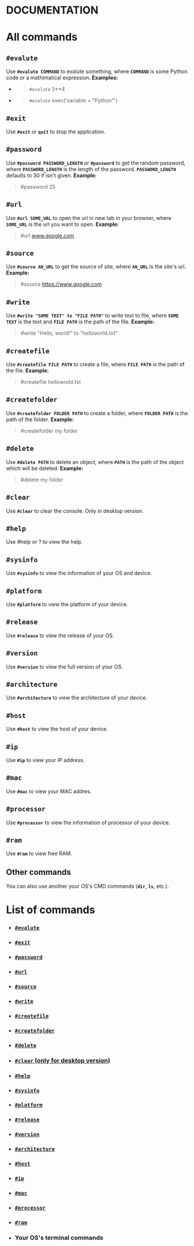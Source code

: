 # DOCUMENTATION
# All commands
## `#evalute`
Use **`#evalute COMMAND`** to evalute something, 
where **`COMMAND`** is some Python code or a mathimatical expression. **Examples:**
- > `#evalute` 5**4
- > `#evalute` exec('variable = "Python"')
## `#exit` 
Use **`#exit`** or **`quit`** to stop the application. 
## `#password`
Use **`#password PASSWORD_LENGTH`** or **`#password`** to get the random password, 
where **`PASSWORD_LENGTH`** is the length of the password. **`PASSWORD_LENGTH`** defaults to 30 if isn't given. **Example:**
> #password 25
## `#url`
Use **`#url SOME_URL`** to open the url in new tab in your browser, 
where **`SOME_URL`** is the url you want to open. **Example:**
> #url www.google.com
## `#source`
Use **`#source AN_URL`** to get the source of site, 
where **`AN_URL`** is the site's url. **Example:**
> #source https://www.google.com
## `#write`
Use **`#write "SOME TEXT" to "FILE PATH"`** to write text to file, 
where **`SOME TEXT`** is the text and **`FILE PATH`** is the path of the file. **Example:**
> #write "Hello, world!" to "helloworld.txt"
## `#createfile`
Use **`#createfile FILE PATH`** to create a file, 
where **`FILE PATH`** is the path of the file. **Example:**
> #createfile hellowrold.txt
## `#createfolder`
Use **`#createfolder FOLDER PATH`** to create a folder, 
where **`FOLDER PATH`** is the path of the folder. **Example:**
> #createfolder my folder
## `#delete`
Use **`#delete PATH`** to delete an object, 
where **`PATH`** is the path of the object which will be deleted. **Example:**
> #delete my folder
## `#clear`
Use **`#clear`** to clear the console. Only in desktop version.
## `#help`
Use #help or ? to view the help.
## `#sysinfo`
Use **`#sysinfo`** to view the information of your OS and device.
## `#platform`
Use **`#platform`** to view the platform of your device.
## `#release`
Use **`#release`** to view the release of your OS.
## `#version`
Use **`#version`** to view the full version of your OS.
## `#architecture`
Use **`#architecture`** to view the architecture of your device.
## `#host`
Use **`#host`** to view the host of your device.
## `#ip`
Use **`#ip`** to view your IP address.
## `#mac`
Use **`#mac`** to view your MAC addres.
## `#processor`
Use **`#processor`** to view the information of processor of your device.
## `#ram`
Use **`#ram`** to view free RAM.
## Other commands
You can also use another your OS's CMD commands (**`dir`**, **`ls`**, etc.).
# List of commands
- ### [`#evalute`](https://github.com/Kastet6398/BCMD#evalute "#evalute")
- ### [`#exit`](https://github.com/Kastet6398/BCMD#exit "#exit")
- ### [`#password`](https://github.com/Kastet6398/BCMD#password "#password")
- ### [`#url`](https://github.com/Kastet6398/BCMD#url "#url")
- ### [`#source`](https://github.com/Kastet6398/BCMD#source "#source")
- ### [`#write`](https://github.com/Kastet6398/BCMD#write "#write")
- ### [`#createfile`](https://github.com/Kastet6398/BCMD#createfile "#createfile")
- ### [`#createfolder`](https://github.com/Kastet6398/BCMD#createfolder "#createfolder")
- ### [`#delete`](https://github.com/Kastet6398/BCMD#delete "#delete")
- ### [`#clear` (only for desktop version)](https://github.com/Kastet6398/BCMD#clear "#clear")
- ### [`#help`](https://github.com/Kastet6398/BCMD#help "#help")
- ### [`#sysinfo`](https://github.com/Kastet6398/BCMD#sysinfo "#sysinfo")
- ### [`#platform`](https://github.com/Kastet6398/BCMD#platform "#platform")
- ### [`#release`](https://github.com/Kastet6398/BCMD#release "#release")
- ### [`#version`](https://github.com/Kastet6398/BCMD#version "#version")
- ### [`#architecture`](https://github.com/Kastet6398/BCMD#architecture "#architecture")
- ### [`#host`](https://github.com/Kastet6398/BCMD#host "#host")
- ### [`#ip`](https://github.com/Kastet6398/BCMD#ip "#ip")
- ### [`#mac`](https://github.com/Kastet6398/BCMD#mac "#mac")
- ### [`#processor`](https://github.com/Kastet6398/BCMD#processor "#processor")
- ### [`#ram`](https://github.com/Kastet6398/BCMD#ram "#ram")
- ### Your OS's terminal commands
